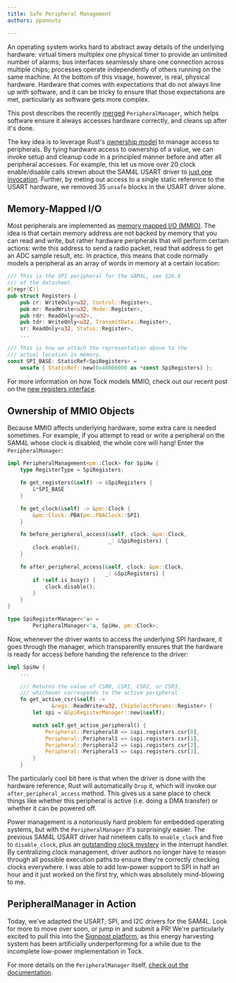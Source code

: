 ```yaml
---
title: Safe Peripheral Management
authors: ppannuto

---
```


[pr]: https://github.com/helena-project/tock/pull/760
[obrm]: https://doc.rust-lang.org/beta/nomicon/obrm.html
[usart-commit]: https://github.com/helena-project/tock/pull/760/commits/d975cd321345bc40e9fdf471d9a82fcd0db84b55#diff-001c67ee9f8c56d6403b71536b6ebecbR290
[usart-int]: https://github.com/helena-project/tock/pull/760/commits/d975cd321345bc40e9fdf471d9a82fcd0db84b55#diff-001c67ee9f8c56d6403b71536b6ebecbL528
[mmio]: https://en.wikipedia.org/wiki/Memory-mapped_I/O
[tt34]: https://www.tockos.org/blog/2018/talking-tock-34/#register-and-bitfield-macros
[docs]: https://docs.tockos.org/kernel/common/peripherals/index.html
[signpost]: https://github.com/lab11/signpost/

An operating system works hard to abstract away details of the underlying
hardware: virtual timers multiplex one physical timer to provide an unlimited
number of alarms; bus interfaces seamlessly share one connection across
multiple chips; processes operate independently of others running on the same
machine. At the bottom of this visage, however, is real, physical hardware.
Hardware that comes with expectations that do not always line up with software,
and it can be tricky to ensure that those expectations are met, particularly as
software gets more complex.


This post describes the recently [merged][pr] `PeripheralManager`, which helps
software ensure it always accesses hardware correctly, and cleans up after
it's done.

The key idea is to leverage Rust's [ownership model][obrm] to manage access to
peripherals. By tying hardware access to ownership of a value, we can invoke
setup and cleanup code in a principled manner before and after all peripheral
accesses.  For example, this let us move over 20 clock enable/disable calls
strewn about the SAM4L USART driver to [just one invocation][usart-commit].
Further, by meting out access to a single static reference to the USART
hardware, we removed 35 `unsafe` blocks in the USART driver alone.

## Memory-Mapped I/O

Most peripherals are implemented as [memory mapped I/O (MMIO)][mmio]. The
idea is that certain memory address are not backed by memory that you can read
and write, but rather hardware peripherals that will perform certain actions: write
this address to send a radio packet, read that address to get an ADC sample
result, etc. In practice, this means that code normally models a peripheral as
an array of words in memory at a certain location:

```rust
/// This is the SPI peripheral for the SAM4L, see §26.8
/// of the datasheet.
#[repr(C)]
pub struct Registers {
    pub cr: WriteOnly<u32, Control::Register>,
    pub mr: ReadWrite<u32, Mode::Register>,
    pub rdr: ReadOnly<u32>,
    pub tdr: WriteOnly<u32, TransmitData::Register>,
    sr: ReadOnly<u32, Status::Register>,
    ...

/// This is how we attach the representation above to the
/// actual location in memory.
const SPI_BASE: StaticRef<SpiRegisters> =
    unsafe { StaticRef::new(0x40008000 as *const SpiRegisters) };
```

For more information on how Tock models MMIO, check out our recent post on the
[new registers interface][tt34].


## Ownership of MMIO Objects

Because MMIO affects underlying hardware, some extra care is needed sometimes.
For example, if you attempt to read or write a peripheral on the SAM4L whose clock
is disabled, the whole core will hang! Enter the `PeripheralManager`:

```rust
impl PeripheralManagement<pm::Clock> for SpiHw {
    type RegisterType = SpiRegisters;

    fn get_registers(&self) -> &SpiRegisters {
        &*SPI_BASE
    }

    fn get_clock(&self) -> &pm::Clock {
        &pm::Clock::PBA(pm::PBAClock::SPI)
    }

    fn before_peripheral_access(&self, clock: &pm::Clock,
                                _: &SpiRegisters) {
        clock.enable();
    }

    fn after_peripheral_access(&self, clock: &pm::Clock,
                               _: &SpiRegisters) {
        if !self.is_busy() {
            clock.disable();
        }
    }
}

type SpiRegisterManager<'a> =
        PeripheralManager<'a, SpiHw, pm::Clock>;
```

Now, whenever the driver wants to access the underlying SPI hardware, it goes
through the manager, which transparently ensures that the hardware is ready for
access before handing the reference to the driver:

```rust
impl SpiHw {
    ...

    /// Returns the value of CSR0, CSR1, CSR2, or CSR3,
    /// whichever corresponds to the active peripheral
    fn get_active_csr(&self) ->
              &regs::ReadWrite<u32, ChipSelectParams::Register> {
        let spi = &SpiRegisterManager::new(&self);

        match self.get_active_peripheral() {
            Peripheral::Peripheral0 => &spi.registers.csr[0],
            Peripheral::Peripheral1 => &spi.registers.csr[1],
            Peripheral::Peripheral2 => &spi.registers.csr[2],
            Peripheral::Peripheral3 => &spi.registers.csr[3],
        }
    }
```

The particularly cool bit here is that when the driver is done with the
hardware reference, Rust will automatically `Drop` it, which will invoke our
`after_peripheral_access` method. This gives us a sane place to check things
like whether this peripheral is active (i.e. doing a DMA transfer) or whether
it can be powered off.

Power management is a notoriously hard problem for embedded operating systems,
but with the `PeripheralManager` it's surprisingly easier. The previous SAM4L
USART driver had nineteen calls to `enable_clock` and five to `disable_clock`,
plus an [outstanding clock mystery][usart-int] in the interrupt handler. By
centralizing clock management, driver authors no longer have to reason through
all possible execution paths to ensure they're correctly checking clocks
everywhere. I was able to add low-power support to SPI in half an hour and it
just worked on the first try, which was absolutely mind-blowing to me.


## PeripheralManager in Action

Today, we've adapted the USART, SPI, and I2C drivers for the SAM4L. Look for
more to move over soon, or jump in and submit a PR! We're particularly excited
to pull this into the [Signpost platform][signpost], as this energy harvesting
system has been artificially underperforming for a while due to the incomplete
low-power implementation in Tock.

For more details on the `PeripheralManager` itself, [check out the
documentation][docs].

